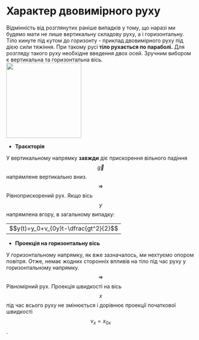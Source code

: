 # Характер двовимiрного руху

<div class="space">Вiдмiннiсть вiд розглянутих ранiше випадкiв у тому, що наразi ми будемо мати не
лише вертикальну складову руху, а i горизонтальну. Тiло кинуте пiд кутом до горизонту - приклад двовимiрного руху пiд дiєю сили тяжiння. При такому русi <b>тiло
рухається по параболi.</b>
Для розгляду такого руху необхiдне введення двох осей. Зручним вибором є вертикальна та горизонтальна вiсь.</div>

<img class="image" width="200" height="200" src="https://rawgit.com/chudaol/ed-era-book-physics/master/images/chapter_3/1.png" />

* <div class="space"><b>Траєкторiя</b></div>
У вертикальному напрямку <b>завжди</b> дiє прискорення вiльного падiння $$\vec{g}$$ напрямлене вертикально вниз. $$\Rightarrow$$ <span class="p1">Рiвноприскорений рух.</span> Якщо вiсь $$y$$ напрямлена вгору, в загальному випадку:
<div class="centered-table-wrapper">
<table class="centered-table">
<tr class="eq">
<td class="eq">
<p1>$$y(t)=y_0+v_{0y}t-\dfrac{gt^2}{2}$$</p1>
</td>
</tr>
</table></div>

* <div class="space"><b>Проекцiя на горизонтальну вiсь</b></div>
У горизонтальному напрямку, як вже зазначалось, ми нехтуємо опором повiтря. Отже, немає жодних стороннiх впливiв на тiло пiд час руху у горизонтальному напрямку. $$\Rightarrow$$ <span class="p1">Рiвномiрний рух.</span> Проекцiя швидкостi на вiсь $$x$$ пiд час всього руху не змiнюється i дорiвнює проекцiї початкової швидкостi $$v_x=x_{0x}$$.